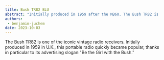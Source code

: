 ```yaml
---
title: Bush TR82 BLU
abstract: "Initially produced in 1959 after the MB60, The Bush TR82 is one of the iconic vintage radio receivers." 
authors:
 - benjamin-juchem
date: 2023-10-03
---
```


The Bush TR82 is one of the iconic vintage radio receivers. Initially produced in 1959 in U.K., this portable radio quickly became popular, thanks in particular to its advertising slogan "Be the Girl with the Bush."

